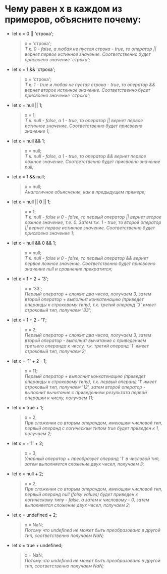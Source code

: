# Чему равен x в каждом из примеров, объясните почему:  
+ let x = 0 || 'строка';
    > x = 'строка';  
    > *Т.к. 0 - false, а любая не пустая строка - true, то оператор || вернет первое истинное значение. Соответственно будет присвоено значение 'строка';*
+ let x = 1 && 'строка';
    > x = 'строка';  
    > *Т.к. 1 - true и любая не пустая строка - true, то оператор && вернет второе истинное значение. Соответственно будет присвоено значение 'строка';*
+ let x = null || 1;
    > x = 1;  
    > *Т.к. null - false, а 1 - true, то оператор || вернет первое истинное значение. Соответственно будет присвоено значение 1;*
+ let x = null && 1;
    > x = null;  
    > *Т.к. null - false, а 1 - true, то оператор && вернет первое ложное значение. Соответственно будет присвоено значение null;*
+ let x = 1 && null;
    > x = null;  
    > *Аналогичное объяснение, как в предыдущем примере;*
+ let x = null || 0 || 1;
    > x = 1;  
    > *Т.к. null - false и 0 - false, то первый оператор || вернет второе ложное значение, т.е. 0. Затем т.к. 1 - true, то второй оператор || вернет первое истинное значение. Соответственно будет присвоено значение 1;*
+ let x = null && 0 && 1;
    > x = null;  
    > *Т.к. null - false и 0 - false, то первый оператор && вернет первое ложное значение. Соответственно будет присвоено значение null и сравнение прекратится;*
+ let x = 1 + 2 + '3';
    > x = '33';  
    > *Первый оператор + сложит два числа, получаем 3, затем второй оператор + выполнит конкатенацию (приведет операнды к строковому типу), т.к. третий операнд '3' имеет строковый тип, получаем '33';*
+ let x = 1 + 2 - '1';
    > x = 2;  
    > *Первый оператор + сложит два числа, получаем 3, затем второй оператор - выполнит вычитание с приведением третьего операнда к числу, т.к. третий операнд '1' имеет строковый тип, получаем 2;*
+ let x = '1' + 2 - 1;
    > x = 11;  
    > *Первый оператор + выполнит конкатенацию (приведет операнды к строковому типу), т.к. первый операнд '1' имеет строковый тип, получаем '12', затем второй оператор - выполнит вычитание с приведением результата первой операции к числу, получаем 11;*
+ let x = true + 1;
    > x = 2;  
    > *При сложении со вторым операндом, имеющим числовой тип, первый операнд c логическим типом true будет приведен к 1, получаем 2;*
+ let x = +'1' + 2;
    > x = 3;  
    > *Унарный оператор + преобразует операнд '1' в числовой тип, затем выполняется сложение двух чисел, получаем 3;*
+ let x = null + 2;
    > x = 2;  
    > *При сложении со вторым операндом, имеющим числовой тип, первый операнд null (falsy values) будет приведен к логическому типу - false, а затем к числовому - 0, затем выполняется сложение двух чисел, получаем 2;*
+ let x = undefined + 2;
    > x = NaN;  
    > *Потому что undefined не может быть преобразовано в другой тип, соответственно получаем NaN;*
+ let x = true + undefined;
    > x = NaN;  
    > *Потому что undefined не может быть преобразовано в другой тип, соответственно получаем NaN;*
